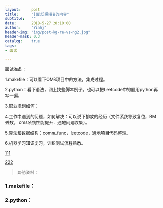 ```yaml
---
layout:     post
title:      "[面试]需准备的内容"
subtitle:   ""
date:       2018-5-27 20:10:00
author:     "Yinhj"
header-img: "img/post-bg-re-vs-ng2.jpg"
header-mask: 0.3
catalog:    true
tags:
- 面试

---
```


面试准备：

1.makefile：可以看下OMS项目中的方法，集成过程。

2.python：看下语法，网上找些脚本例子。也可以把Leetcode中的题用python再写一遍。

3.职业规划如何：

4.工作中遇到的问题，如何解决：可以说下排故的经历（文件系统导致复位，BM丢数， oms系统性能提升，通地问题收集）。

5.算法和数据结构：comm_func，leetcode，通地项目代码整理。

6.机器学习知识复习，训练测试流程熟悉。

[111](http://mp.weixin.qq.com/s/a1gpiBxOo8VpyUMBs4yutg)

[222](http://www.jianshu.com/p/fe4dc3b72064)

>其他资料：

### 1.makefile：

### 2.python：
